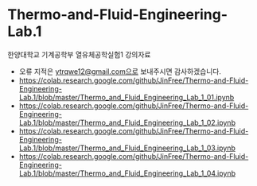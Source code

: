 # Thermo-and-Fluid-Engineering-Lab.1
한양대학교 기계공학부 열유체공학실험1 강의자료
* 오류 지적은 ytrqwe12@gmail.com으로 보내주시면 감사하겠습니다.
* https://colab.research.google.com/github/JinFree/Thermo-and-Fluid-Engineering-Lab.1/blob/master/Thermo_and_Fluid_Engineering_Lab_1_01.ipynb
* https://colab.research.google.com/github/JinFree/Thermo-and-Fluid-Engineering-Lab.1/blob/master/Thermo_and_Fluid_Engineering_Lab_1_02.ipynb
* https://colab.research.google.com/github/JinFree/Thermo-and-Fluid-Engineering-Lab.1/blob/master/Thermo_and_Fluid_Engineering_Lab_1_03.ipynb
* https://colab.research.google.com/github/JinFree/Thermo-and-Fluid-Engineering-Lab.1/blob/master/Thermo_and_Fluid_Engineering_Lab_1_04.ipynb
